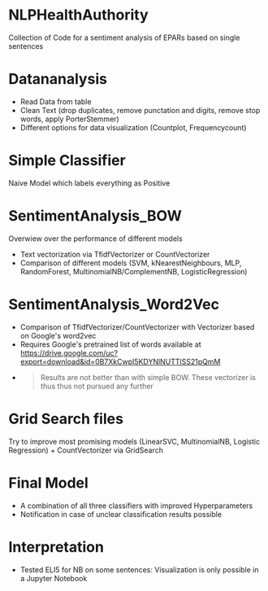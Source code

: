 # NLPHealthAuthority
Collection of Code for a sentiment analysis of EPARs based on single sentences

# Datananalysis
- Read Data from table
- Clean Text (drop duplicates, remove punctation and digits, remove stop words, apply PorterStemmer)
- Different options for data visualization (Countplot, Frequencycount)

# Simple Classifier
Naive Model which labels everything as Positive 

# SentimentAnalysis_BOW
Overwiew over the performance of different models
- Text vectorization via TfidfVectorizer or CountVectorizer
- Comparison of different models (SVM, kNearestNeighbours, MLP, RandomForest, MultinomialNB/ComplementNB, LogisticRegression)

# SentimentAnalysis_Word2Vec
- Comparison of TfidfVectorizer/CountVectorizer with Vectorizer based on Google's word2vec
- Requires Google's pretrained list of words available at https://drive.google.com/uc?export=download&id=0B7XkCwpI5KDYNlNUTTlSS21pQmM
- > Results are not better than with simple BOW. These vectorizer is thus thus not pursued any further 

# Grid Search files
Try to improve most promising models (LinearSVC, MultinomialNB, Logistic Regression) + CountVectorizer via GridSearch

# Final Model
- A combination of all three classifiers with improved Hyperparameters
- Notification in case of unclear classification results possible

# Interpretation
- Tested ELI5 for NB on some sentences: Visualization is only possible in a Jupyter Notebook


